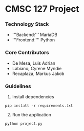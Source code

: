# CMSC 127 Project

### Technology Stack

- '''Backend:''' MariaDB
- '''Frontend:''' Python

### Core Contributors

- De Mesa, Luis Adrian
- Labiano, Cyrene Myndie
- Recaplaza, Markus Jakob

### Guidelines

1. Install dependencies

```
pip install -r requirements.txt
```

2. Run the application

```
python project.py
```
